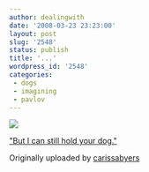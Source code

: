 ```yaml
---
author: dealingwith
date: '2008-03-23 23:23:00'
layout: post
slug: '2548'
status: publish
title: '...'
wordpress_id: '2548'
categories:
 - dogs
 - imagining
 - pavlov
---
```


[![][1]][2]

["But I can still hold your dog."][3]

Originally uploaded by [carissabyers][4]


   [1]: http://farm3.static.flickr.com/2337/2356248753_d7e7d03422_m.jpg

   [2]: http://www.flickr.com/photos/carissabyers/2356248753/ (photo sharing)

   [3]: http://www.flickr.com/photos/carissabyers/2356248753/

   [4]: http://www.flickr.com/people/carissabyers/

